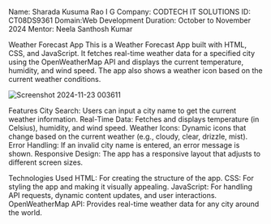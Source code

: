 Name: Sharada Kusuma Rao I G 
Company: CODTECH IT SOLUTIONS 
ID: CT08DS9361 
Domain:Web Development 
Duration: October to November 2024 
Mentor: Neela Santhosh Kumar

Weather Forecast App
This is a Weather Forecast App built with HTML, CSS, and JavaScript. It fetches real-time weather data for a specified city using the OpenWeatherMap API and displays the current temperature, humidity, and wind speed. The app also shows a weather icon based on the current weather conditions.

![Screenshot 2024-11-23 003611](https://github.com/user-attachments/assets/aa6a91ca-b7d9-41c0-9c94-c15338838e01)


Features
City Search: Users can input a city name to get the current weather information.
Real-Time Data: Fetches and displays temperature (in Celsius), humidity, and wind speed.
Weather Icons: Dynamic icons that change based on the current weather (e.g., cloudy, clear, drizzle, mist).
Error Handling: If an invalid city name is entered, an error message is shown.
Responsive Design: The app has a responsive layout that adjusts to different screen sizes.

Technologies Used
HTML: For creating the structure of the app.
CSS: For styling the app and making it visually appealing.
JavaScript: For handling API requests, dynamic content updates, and user interactions.
OpenWeatherMap API: Provides real-time weather data for any city around the world.
